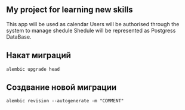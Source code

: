 ## My project for learning new skills

This app will be used as calendar
Users will be authorised through the system to manage shedule
Shedule will be represented as Postgress DataBase.


## Накат миграций
```
alembic upgrade head
```

## Создвание новой миграции
```
alembic revision --autogenerate -m "COMMENT"
```
